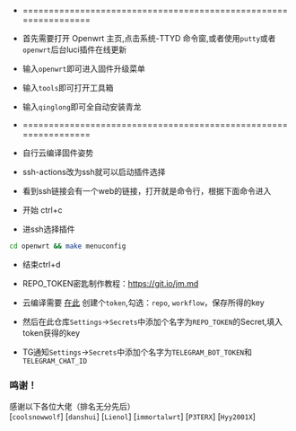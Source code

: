 
- ================================================================
- 首先需要打开 Openwrt 主页,点击系统-TTYD 命令窗,或者使用```putty```或者```openwrt```后台luci插件在线更新 
- 输入`openwrt`即可进入固件升级菜单                            
- 输入`tools`即可打开工具箱
- 输入`qinglong`即可全自动安装青龙 
- ================================================================

- 自行云编译固件姿势
- ssh-actions改为ssh就可以启动插件选择
- 看到ssh链接会有一个web的链接，打开就是命令行，根据下面命令进入
- 开始 ctrl+c 
- 进ssh选择插件 
``` bash
cd openwrt && make menuconfig
```
- 结束ctrl+d
- REPO_TOKEN密匙制作教程：https://git.io/jm.md
- 云编译需要 [在此](https://github.com/settings/tokens) 创建个```token```,勾选：```repo```, ```workflow```，保存所得的key
- 然后在此仓库```Settings```->```Secrets```中添加个名字为```REPO_TOKEN```的Secret,填入token获得的key

- TG通知```Settings```->```Secrets```中添加个名字为```TELEGRAM_BOT_TOKEN```和```TELEGRAM_CHAT_ID```


 ### 鸣谢！
 感谢以下各位大佬（排名无分先后）<br />
[`coolsnowwolf`]
[`danshui`]
[`Lienol`]
[`immortalwrt`]
[`P3TERX`]
[`Hyy2001X`]


